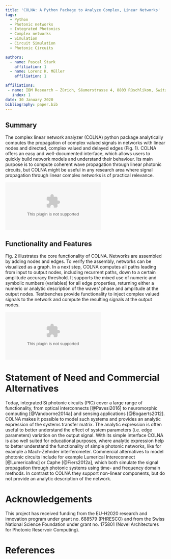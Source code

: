 ```yaml
---
title: 'COLNA: A Python Package to Analyze Complex, Linear Networks'
tags:
  - Python
  - Photonic networks
  - Integrated Photonics
  - Complex networks
  - Simulation
  - Circuit Simulation
  - Photonic Circuits

authors:
  - name: Pascal Stark
    affiliation: 1
  - name: Lorenz K. Müller
    affiliation: 1

affiliations:
 - name: IBM Research – Zürich, Säumerstrasse 4, 8803 Rüschlikon, Switzerland
   index: 1
date: 30 January 2020
bibliography: paper.bib
---
```


## Summary

The complex linear network analyzer (COLNA) python package analytically computes the propagation of complex valued
signals in networks with linear nodes and directed, complex valued and delayed edges (Fig. 1).  COLNA offers an easy and
well-documented interface, which allows users to quickly build network models and understand their behaviour. Its main purpose
is to compute coherent wave propagation through linear photonic circuits, but COLNA might be useful in any research area
where signal propagation through linear complex networks is of practical relevance.

![Example of a recurrent network with three nodes that can be modelled using COLNA. The edge parameters ($a$, $\varphi$ and
 $\Delta t$) can be numeric or symbolic numbers (variables).](./figures/basic_net.eps)

## Functionality and Features
Fig. 2 illustrates the core functionality of COLNA. Networks are assembled by adding nodes and edges. To verify the
assembly, networks can be visualized as a graph. In a next step, COLNA computes all paths leading from input to output
nodes, including recurrent paths, down to a certain amplitude accuracy threshold.
It supports the mixed use of numeric and symbolic numbers (variables) for all edge properties, returning either a numeric
or analytic description of the waves' phase and amplitude at the output nodes. Testbenches provide functionality to inject
complex valued signals to the network and compute the resulting signals at the output nodes.

![Illustration of COLNA's core functions. Assembly and visualization of complex valued networks,
evaluation of the wave propagation from input to output nodes. A testbench injects signals to the network
and records the signals at the output nodes.](./figures/colna_features_plain.eps)

# Statement of Need and Commercial Alternatives
Today, integrated Si photonic circuits (PIC) cover a large range of functionality, from optical interconnects [@Pavesi2016] to
neuromorphic computing [@Vandoorne2014a] and sensing applications [@Bogaerts2012]. COLNA makes it possible to model such systems and provides an
analytic expression of the systems transfer matrix. The analytic expression is often useful to better understand the effect of
system parameters (i.e. edge parameters) variation on the output signal. With its simple interface COLNA is also well
suited for educational purposes, where analytic expression help to better understand the functionality of simple photonic
networks, like for example a Mach-Zehnder interferometer. Commercial alternatives to model photonic circuits include for
example Lumerical Intereconnect [@LumericalInc] or Caphe [@Fiers2012a], which both simulate the signal propagation through
photonic systems using time- and frequency domain methods. In contrast to COLNA they support non-linear components, but
do not provide an analytic description of the network.


# Acknowledgements

This project has received funding from the EU-H2020 research and innovation program under grant no.
688579 (PHRESCO) and from the Swiss National Science Foundation under grant no. 175801 (Novel Architectures for Photonic
Reservoir Computing).

# References
